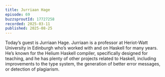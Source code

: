```yaml
---
title: Jurriaan Hage
episode: 69
buzzsproutId: 17727258
recorded: 2025-03-11
published: 2025-08-25
---
```


Today’s guest is Jurriaan Hage. Jurriaan is a professor at Heriot-Watt
University in Edinburgh who’s worked with and on Haskell for many
years. He’s known for the Helium Haskell compiler, specifically
designed for teaching, and he has plenty of other projects related to
Haskell, including improvements to the type system, the generation of
better error messages, or detection of plagiarism.

